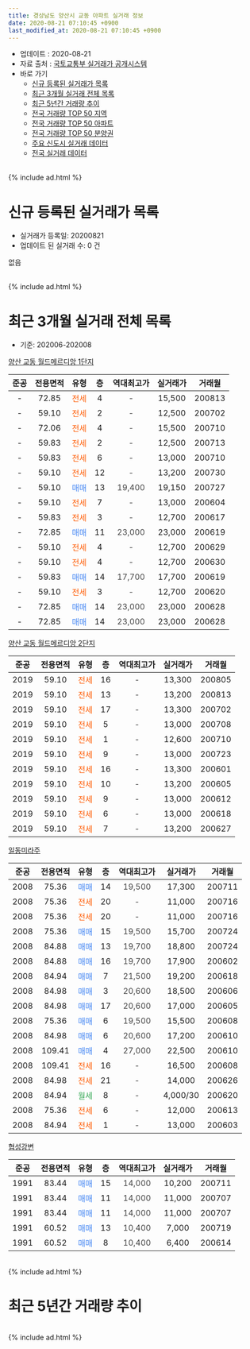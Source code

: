 ```yaml
---
title: 경상남도 양산시 교동 아파트 실거래 정보
date: 2020-08-21 07:10:45 +0900
last_modified_at: 2020-08-21 07:10:45 +0900
---
```


* 업데이트 : 2020-08-21
* 자료 출처 : [국토교통부 실거래가 공개시스템](http://rt.molit.go.kr)
* 바로 가기
    * [신규 등록된 실거래가 목록](#신규-등록된-실거래가-목록)
    * [최근 3개월 실거래 전체 목록](#최근-3개월-실거래-전체-목록)
    * [최근 5년간 거래량 추이](#최근-5년간-거래량-추이)
    * [전국 거래량 TOP 50 지역](https://inasie.github.io/apt-trade-info/최근-3개월-전국에서-가장-거래가-많이-발생한-지역)
    * [전국 거래량 TOP 50 아파트](https://inasie.github.io/apt-trade-info/최근-3개월-전국에서-가장-거래가-많이-발생한-아파트)
    * [전국 거래량 TOP 50 분양권](https://inasie.github.io/apt-trade-info/최근-3개월-전국에서-가장-거래가-많이-발생한-분양권)
    * [주요 신도시 실거래 데이터](https://inasie.github.io/apt-trade-info/주요-신도시)
    * [전국 실거래 데이터](https://inasie.github.io/apt-trade-info/전국)
<br>
{% include ad.html %}
<br>

# 신규 등록된 실거래가 목록
* 실거래가 등록일: 20200821
* 업데이트 된 실거래 수: 0 건

없음

<br>
{% include ad.html %}
<br>

# 최근 3개월 실거래 전체 목록
* 기준: 202006-202008


[양산 교동 월드메르디앙 1단지](https://search.naver.com/search.naver?query=%EA%B2%BD%EC%83%81%EB%82%A8%EB%8F%84+%EC%96%91%EC%82%B0%EC%8B%9C+%EA%B5%90%EB%8F%99+%EC%96%91%EC%82%B0+%EA%B5%90%EB%8F%99+%EC%9B%94%EB%93%9C%EB%A9%94%EB%A5%B4%EB%94%94%EC%95%99+1%EB%8B%A8%EC%A7%80)

|준공|전용면적|유형|층|역대최고가|실거래가|거래월|
|:---:|:---:|:---:|:---:|:---:|:---:|:---:|
|-|72.85|<span style="color:#ff5a00">전세</span>|4|<span style="color:#444444">-</span>|15,500|200813|
|-|59.10|<span style="color:#ff5a00">전세</span>|2|<span style="color:#444444">-</span>|12,500|200702|
|-|72.06|<span style="color:#ff5a00">전세</span>|4|<span style="color:#444444">-</span>|15,500|200710|
|-|59.83|<span style="color:#ff5a00">전세</span>|2|<span style="color:#444444">-</span>|12,500|200713|
|-|59.83|<span style="color:#ff5a00">전세</span>|6|<span style="color:#444444">-</span>|13,000|200710|
|-|59.10|<span style="color:#ff5a00">전세</span>|12|<span style="color:#444444">-</span>|13,200|200730|
|-|59.10|<span style="color:#4285f3">매매</span>|13|<span style="color:#444444">19,400</span>|19,150|200727|
|-|59.10|<span style="color:#ff5a00">전세</span>|7|<span style="color:#444444">-</span>|13,000|200604|
|-|59.83|<span style="color:#ff5a00">전세</span>|3|<span style="color:#444444">-</span>|12,700|200617|
|-|72.85|<span style="color:#4285f3">매매</span>|11|<span style="color:#444444">23,000</span>|23,000|200619|
|-|59.10|<span style="color:#ff5a00">전세</span>|4|<span style="color:#444444">-</span>|12,700|200629|
|-|59.10|<span style="color:#ff5a00">전세</span>|4|<span style="color:#444444">-</span>|12,700|200630|
|-|59.83|<span style="color:#4285f3">매매</span>|14|<span style="color:#444444">17,700</span>|17,700|200619|
|-|59.10|<span style="color:#ff5a00">전세</span>|3|<span style="color:#444444">-</span>|12,700|200620|
|-|72.85|<span style="color:#4285f3">매매</span>|14|<span style="color:#444444">23,000</span>|23,000|200628|
|-|72.85|<span style="color:#4285f3">매매</span>|14|<span style="color:#444444">23,000</span>|23,000|200628|

[양산 교동 월드메르디앙 2단지](https://search.naver.com/search.naver?query=%EA%B2%BD%EC%83%81%EB%82%A8%EB%8F%84+%EC%96%91%EC%82%B0%EC%8B%9C+%EA%B5%90%EB%8F%99+%EC%96%91%EC%82%B0+%EA%B5%90%EB%8F%99+%EC%9B%94%EB%93%9C%EB%A9%94%EB%A5%B4%EB%94%94%EC%95%99+2%EB%8B%A8%EC%A7%80)

|준공|전용면적|유형|층|역대최고가|실거래가|거래월|
|:---:|:---:|:---:|:---:|:---:|:---:|:---:|
|2019|59.10|<span style="color:#ff5a00">전세</span>|16|<span style="color:#444444">-</span>|13,300|200805|
|2019|59.10|<span style="color:#ff5a00">전세</span>|13|<span style="color:#444444">-</span>|13,200|200813|
|2019|59.10|<span style="color:#ff5a00">전세</span>|17|<span style="color:#444444">-</span>|13,300|200702|
|2019|59.10|<span style="color:#ff5a00">전세</span>|5|<span style="color:#444444">-</span>|13,000|200708|
|2019|59.10|<span style="color:#ff5a00">전세</span>|1|<span style="color:#444444">-</span>|12,600|200710|
|2019|59.10|<span style="color:#ff5a00">전세</span>|9|<span style="color:#444444">-</span>|13,000|200723|
|2019|59.10|<span style="color:#ff5a00">전세</span>|16|<span style="color:#444444">-</span>|13,300|200601|
|2019|59.10|<span style="color:#ff5a00">전세</span>|10|<span style="color:#444444">-</span>|13,200|200605|
|2019|59.10|<span style="color:#ff5a00">전세</span>|9|<span style="color:#444444">-</span>|13,000|200612|
|2019|59.10|<span style="color:#ff5a00">전세</span>|6|<span style="color:#444444">-</span>|13,000|200618|
|2019|59.10|<span style="color:#ff5a00">전세</span>|7|<span style="color:#444444">-</span>|13,200|200627|

[일동미라주](https://search.naver.com/search.naver?query=%EA%B2%BD%EC%83%81%EB%82%A8%EB%8F%84+%EC%96%91%EC%82%B0%EC%8B%9C+%EA%B5%90%EB%8F%99+%EC%9D%BC%EB%8F%99%EB%AF%B8%EB%9D%BC%EC%A3%BC)

|준공|전용면적|유형|층|역대최고가|실거래가|거래월|
|:---:|:---:|:---:|:---:|:---:|:---:|:---:|
|2008|75.36|<span style="color:#4285f3">매매</span>|14|<span style="color:#444444">19,500</span>|17,300|200711|
|2008|75.36|<span style="color:#ff5a00">전세</span>|20|<span style="color:#444444">-</span>|11,000|200716|
|2008|75.36|<span style="color:#ff5a00">전세</span>|20|<span style="color:#444444">-</span>|11,000|200716|
|2008|75.36|<span style="color:#4285f3">매매</span>|15|<span style="color:#444444">19,500</span>|15,700|200724|
|2008|84.88|<span style="color:#4285f3">매매</span>|13|<span style="color:#444444">19,700</span>|18,800|200724|
|2008|84.88|<span style="color:#4285f3">매매</span>|16|<span style="color:#444444">19,700</span>|17,900|200602|
|2008|84.94|<span style="color:#4285f3">매매</span>|7|<span style="color:#444444">21,500</span>|19,200|200618|
|2008|84.98|<span style="color:#4285f3">매매</span>|3|<span style="color:#444444">20,600</span>|18,500|200606|
|2008|84.98|<span style="color:#4285f3">매매</span>|17|<span style="color:#444444">20,600</span>|17,000|200605|
|2008|75.36|<span style="color:#4285f3">매매</span>|6|<span style="color:#444444">19,500</span>|15,500|200608|
|2008|84.98|<span style="color:#4285f3">매매</span>|6|<span style="color:#444444">20,600</span>|17,200|200610|
|2008|109.41|<span style="color:#4285f3">매매</span>|4|<span style="color:#444444">27,000</span>|22,500|200610|
|2008|109.41|<span style="color:#ff5a00">전세</span>|16|<span style="color:#444444">-</span>|16,500|200608|
|2008|84.98|<span style="color:#ff5a00">전세</span>|21|<span style="color:#444444">-</span>|14,000|200626|
|2008|84.94|<span style="color:#34a853">월세</span>|8|<span style="color:#444444">-</span>|4,000/30|200620|
|2008|75.36|<span style="color:#ff5a00">전세</span>|6|<span style="color:#444444">-</span>|12,000|200613|
|2008|84.94|<span style="color:#ff5a00">전세</span>|1|<span style="color:#444444">-</span>|13,000|200603|


<script async src="//pagead2.googlesyndication.com/pagead/js/adsbygoogle.js"></script>
<!-- 기본 -->
<ins class="adsbygoogle"
     style="display:block"
     data-ad-client="ca-pub-2446590836940007"
     data-ad-slot="1659523306"
     data-ad-format="auto"
     data-full-width-responsive="true"></ins>
<script>
(adsbygoogle = window.adsbygoogle || []).push({});
</script>


[협성강변](https://search.naver.com/search.naver?query=%EA%B2%BD%EC%83%81%EB%82%A8%EB%8F%84+%EC%96%91%EC%82%B0%EC%8B%9C+%EA%B5%90%EB%8F%99+%ED%98%91%EC%84%B1%EA%B0%95%EB%B3%80)

|준공|전용면적|유형|층|역대최고가|실거래가|거래월|
|:---:|:---:|:---:|:---:|:---:|:---:|:---:|
|1991|83.44|<span style="color:#4285f3">매매</span>|15|<span style="color:#444444">14,000</span>|10,200|200711|
|1991|83.44|<span style="color:#4285f3">매매</span>|11|<span style="color:#444444">14,000</span>|11,000|200707|
|1991|83.44|<span style="color:#4285f3">매매</span>|11|<span style="color:#444444">14,000</span>|11,000|200707|
|1991|60.52|<span style="color:#4285f3">매매</span>|13|<span style="color:#444444">10,400</span>|7,000|200719|
|1991|60.52|<span style="color:#4285f3">매매</span>|8|<span style="color:#444444">10,400</span>|6,400|200614|


<br>
{% include ad.html %}
<br>

# 최근 5년간 거래량 추이


<div style="width:100%;">
    <canvas id="deal_progress" height="200"></canvas>
</div>

<script>
new Chart(document.getElementById("deal_progress"), {
    type: 'line',
    data: {
        labels: ['201508','201509','201510','201511','201512','201601','201602','201603','201604','201605','201606','201607','201608','201609','201610','201611','201612','201701','201702','201703','201704','201705','201706','201707','201708','201709','201710','201711','201712','201801','201802','201803','201804','201805','201806','201807','201808','201809','201810','201811','201812','201901','201902','201903','201904','201905','201906','201907','201908','201909','201910','201911','201912','202001','202002','202003','202004','202005','202006','202007','202008'],
        datasets: [{
            label: '매매',
            pointRadius: 1,
            data: [9, 13, 16, 13, 5, 6, 4, 15, 9, 6, 13, 10, 12, 11, 11, 12, 4, 4, 8, 13, 7, 11, 14, 4, 8, 4, 6, 4, 11, 4, 6, 11, 4, 5, 1, 1, 4, 8, 8, 8, 8, 12, 6, 7, 4, 2, 3, 4, 12, 3, 6, 7, 11, 11, 6, 16, 4, 6, 12, 8, 0],
            borderColor: "rgba(255, 201, 14, 1)",
            backgroundColor: "rgba(255, 201, 14, 0.5)",
            fill: false,
            lineTension: 0
        },{
            label: '전월세',
            pointRadius: 1,
            data: [9, 15, 6, 8, 3, 2, 5, 1, 4, 4, 4, 8, 3, 5, 5, 3, 4, 4, 1, 6, 0, 5, 1, 1, 6, 11, 0, 5, 7, 6, 3, 4, 1, 2, 3, 3, 6, 6, 5, 2, 3, 6, 19, 18, 5, 10, 7, 4, 8, 3, 5, 1, 3, 9, 3, 6, 7, 7, 15, 11, 3],
            borderColor: "rgba(0, 141, 185, 1)",
            backgroundColor: "rgba(0, 141, 185, 0.5)",
            fill: false,
            lineTension: 0
        }
        ]
    },
    options: {
        responsive: true,
        title: {
            display: false
        },
        tooltips: {
            mode: 'index',
            intersect: false
        },
        hover: {
            mode: 'nearest',
            intersect: true
        },
        scales: {
            xAxes: [{
                display: true,
                scaleLabel: {
                    display: true,
                    labelString: '년/월'
                }
            }],
            yAxes: [{
                display: true,
                ticks: {
                    suggestedMin: 0,
                },
                scaleLabel: {
                    display: true,
                    labelString: '실거래 수'
                }
            }]
        }
    }
});

</script>


<br>
{% include ad.html %}
<br>

